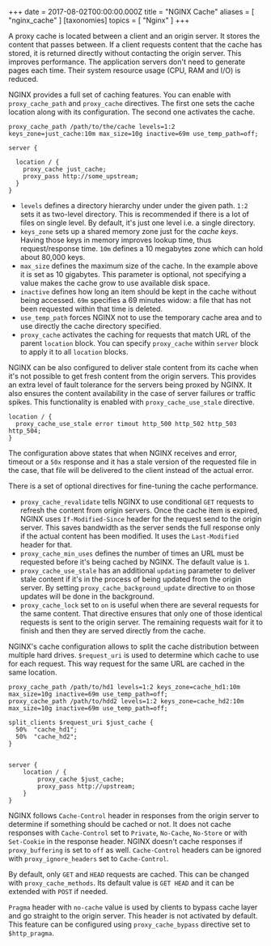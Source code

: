 +++
date = 2017-08-02T00:00:00.000Z
title = "NGINX Cache"
aliases = [
  "nginx_cache"
]
[taxonomies]
topics = [ "Nginx" ]
+++

A proxy cache is located between a client and an origin server. It stores the content that passes between. If a client requests content that the cache has stored, it is returned directly without contacting the origin server. This improves performance. The application servers don't need to generate pages each time. Their system resource usage (CPU, RAM and I/O) is reduced.

NGINX provides a full set of caching features. You can enable with `proxy_cache_path` and `proxy_cache` directives. The first one sets the cache location along with its configuration. The second one activates the cache.

```
proxy_cache_path /path/to/the/cache levels=1:2 keys_zone=just_cache:10m max_size=10g inactive=69m use_temp_path=off;

server {

  location / {
    proxy_cache just_cache;
    proxy_pass http://some_upstream;
  }
}
```

* `levels` defines a directory hierarchy under under the given path. `1:2` sets it as two-level directory. This is recommended if there is a lot of files on single level. By default, it's just one level i.e. a single directory.
* `keys_zone` sets up a shared memory zone just for the *cache keys*. Having those keys in memory improves lookup time, thus request/response time. `10m` defines a 10 megabytes zone which can hold about 80,000 keys.
* `max_size` defines the maximum size of the cache. In the example above it is set as 10 gigabytes. This parameter is optional, not specifying a value makes the cache grow to use available disk space.
* `inactive` defines how long an item should be kept in the cache without being accessed. `69m` specifies a 69 minutes widow: a file that has not been requested within that time is deleted.
* `use_temp_path` forces NGINX not to use the temporary cache area and to use directly the cache directory specified.
* `proxy_cache` activates the caching for requests that match URL of the parent `location` block. You can specify `proxy_cache` within `server` block to apply it to all `location` blocks.

NGINX can be also configured to deliver stale content from its cache when it's not possible to get fresh content from the origin servers.  This provides an extra level of fault tolerance for the servers being proxed by NGINX. It also ensures the content availability in the case of server failures or traffic spikes. This functionality is enabled with `proxy_cache_use_stale` directive.

```
location / {
  proxy_cache_use_stale error timout http_500 http_502 http_503 http_504;
}
```

The configuration above states that when NGINX receives and error, timeout or a `50x` response and it has a stale version of the requested file in the case, that file will be delivered to the client instead of the actual error.

There is a set of optional directives for fine-tuning the cache performance.
* `proxy_cache_revalidate` tells NGINX to use conditional `GET` requests to refresh the content from origin servers. Once the cache item is expired, NGINX uses `If-Modified-Since` header for the request send to the origin server. This saves bandwidth as the server sends the full response only if the actual content has been modified. It uses the `Last-Modified` header for that.
* `proxy_cache_min_uses` defines the number of times an URL must be requested before it's being cached by NGINX. The default value is `1`.
* `proxy_cache_use_stale` has an additional `updating` parameter to deliver stale content if it's in the process of being updated from the origin server. By setting `proxy_cache_background_update` directive to `on` those updates will be done in the background.
* `proxy_cache_lock` set to `on` is useful when there are several requests for the same content. That directive ensures that only one of those identical requests is sent to the origin server. The remaining requests wait for it to finish and then they are served directly from the cache.

NGINX's cache configuration allows to split the cache distribution between multiple hard drives. `$request_uri` is used to determine which cache to use for each request. This way request for the same URL are cached in the same location.

```
proxy_cache_path /path/to/hd1 levels=1:2 keys_zone=cache_hd1:10m max_size=10g inactive=69m use_temp_path=off;
proxy_cache_path /path/to/hdd2 levels=1:2 keys_zone=cache_hd2:10m max_size=10g inactive=69m use_temp_path=off;

split_clients $request_uri $just_cache {
  50%  "cache_hd1";
  50%  "cache_hd2";
}


server {
    location / {
        proxy_cache $just_cache;
        proxy_pass http://upstream;
    }
}
```

NGINX follows `Cache-Control` header in responses from the origin server to determine if something should be cached or not. It does not cache responses with `Cache-Control` set to `Private`, `No-Cache`, `No-Store` or with `Set-Cookie` in the response header. NGINX doesn't cache responses if `proxy_buffering` is set to `off` as well. `Cache-Control` headers can be ignored with `proxy_ignore_headers` set to `Cache-Control`.

By default, only `GET` and `HEAD` requests are cached. This can be changed with `proxy_cache_methods`. Its default value is `GET HEAD` and it can be extended with `POST` if needed.

`Pragma` header with `no-cache` value is used by clients to bypass cache layer and go straight to the origin server. This header is not activated by default. This feature can be configured using `proxy_cache_bypass` directive set to `$http_pragma`.
